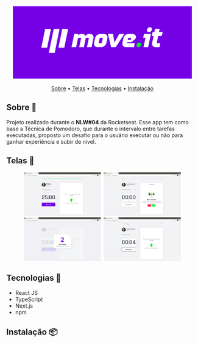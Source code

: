 <div align="center">
  <img src="/img/moveit.png" />
</div>

<p align="center">
    <a href="#Sobre">Sobre</a> •
    <a href="#Telas">Telas</a> •
    <a href="#Tecnologias">Tecnologias</a> •
    <a href="#Instalação">Instalação</a>
 </p> 
 
## Sobre 🚀
Projeto realizado durante o <strong>NLW#04</strong> da Rocketseat. Esse app tem como base a Técnica de Pomodoro, que durante o intervalo entre tarefas executadas,  proposto um desafio para o usuário executar ou não para ganhar experiência e subir de nível.

## Telas 🎨
<div align="center">
  <img src="/img/tela1moveit.png" width="40%" />&nbsp;
  <img src="/img/tela2moveit.png" width="40%" />
  <img src="/img/tela3moveit.png" width="40%" />&nbsp;
  <img src="/img/tela4moveit.png" width="40%" />
</div>

## Tecnologias 🔨
<ul>
  <li>React JS</li>
  <li>TypeScript</li>
  <li>Next.js</li>
  <li>npm</li>
</ul>

## Instalação 📦
